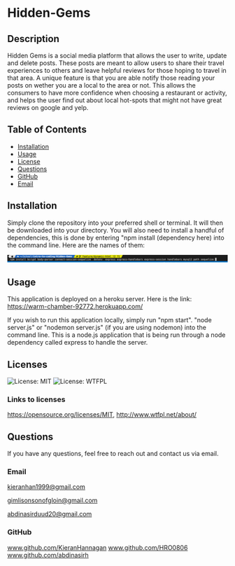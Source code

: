 # Hidden-Gems
  ## Description
Hidden Gems is a social media platform that allows the user to write, update and delete posts. These posts are meant to allow users to share their travel experiences to others and leave helpful reviews for those hoping to travel in that area. A unique feature is that you are able notify those reading your posts on wether you are a local to the area or not. This allows the consumers to have more confidence when choosing a restaurant or activity, and helps the user find out about local hot-spots that might not have great reviews on google and yelp. 

  ## Table of Contents
  * [Installation](#installation)
  * [Usage](#usage)
  * [License](#license)
  * [Questions](#questions)
  * [GitHub](#github)
  * [Email](#email)
  
  ## Installation 
  Simply clone the repository into your preferred shell or terminal. It will then be downloaded into your directory. You will also need to install a handful of dependencies, this is done by entering "npm install (dependency here) into the command line. Here are the names of them: 

  ![npm install](public/images/npm_install.png)

  
  ## Usage 
This application is deployed on a heroku server. Here is the link:
https://warm-chamber-92772.herokuapp.com/  

If you wish to run this application locally, simply run "npm start". "node server.js" or "nodemon server.js" (if you are using nodemon) into the command line. This is a node.js application that is being run through a node dependency called express to handle the server.  
  
  ## Licenses
  ![License: MIT](https://img.shields.io/badge/License-MIT-yellow.svg) ![License: WTFPL](https://img.shields.io/badge/License-WTFPL-brightgreen.svg)
  ### Links to licenses
  https://opensource.org/licenses/MIT, http://www.wtfpl.net/about/


  ## Questions
  If you have any questions, feel free to reach out and contact us via email.
  ### Email
  kieranhan1999@gmail.com


  gimlisonsonofgloin@gmail.com


  abdinasirduud20@gmail.com
  ### GitHub
  www.github.com/KieranHannagan
  www.github.com/HRO0806
  www.github.com/abdinasirh
  

  
